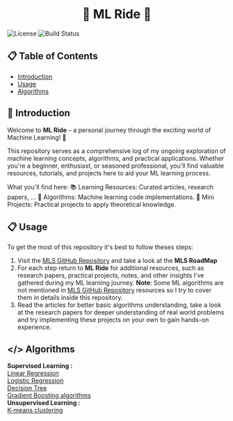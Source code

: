 <h1 align="center">🤖 ML Ride 🤖</h1>

![License](https://img.shields.io/badge/License-MIT-blue.svg) ![Build Status](https://img.shields.io/badge/build-passing-brightgreen)

## 📋 Table of Contents
- [Introduction](#introduction)
- [Usage](#usage)
- [Algorithms](#algorithms)

## 📜 Introduction
Welcome to **ML Ride** – a personal journey through the exciting world of Machine Learning! 🚀

This repository serves as a comprehensive log of my ongoing exploration of machine learning concepts, algorithms, and practical applications. Whether you're a beginner, enthusiast, or seasoned professional, you'll find valuable resources, tutorials, and projects here to aid your ML learning process.

What you'll find here:
📚 Learning Resources: Curated articles, research papers, ...
🧠 Algorithms: Machine learning code implementations.
🔬 Mini Projects: Practical projects to apply theoretical knowledge.

## 📋 Usage
To get the most of this repository it's best to follow theses steps:
1. Visit the [MLS GitHub Repository](https://github.com/ghassen-fatnassi/mls) and take a look at the **MLS RoadMap**
2. For each step return to **ML Ride** for additional resources, such as research papers, practical projects, notes, and other insights I’ve gathered during my ML learning journey.
**Note**: Some ML algorithms are not mentioned in [MLS GitHub Repository](https://github.com/ghassen-fatnassi/mls) resources so I try to cover them in details inside this repository.
3. Read the articles for better basic algorithms understanding, take a look at the research papers for deeper understanding of real world problems and try implementing these projects on your own to gain hands-on experience.

## </> Algorithms <br>
**Supervised Learning :** <br>
[Linear Regression](https://github.com/MouhebAbdelhafidh/ML-Ride/tree/master/Linear%20Regression) <br>
[Logistic Regression](https://github.com/MouhebAbdelhafidh/ML-Ride/tree/master/Logistic%20Regression) <br>
[Decision Tree](https://github.com/MouhebAbdelhafidh/ML-Ride/tree/master/Decision%20Tree) <br>
[Gradient Boosting algorithms](https://github.com/MouhebAbdelhafidh/ML-Ride/tree/master/Gradient%20Boosting) <br>
**Unsupervised Learning :** <br>
[K-means clustering](https://github.com/MouhebAbdelhafidh/ML-Ride/tree/master/K-means%20clustering) <br>
